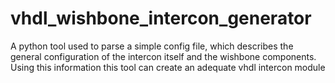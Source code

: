 # vhdl_wishbone_intercon_generator
A python tool used to parse a simple config file, which describes the general configuration of the intercon itself and the wishbone components. Using this information this tool can create an adequate vhdl intercon module
